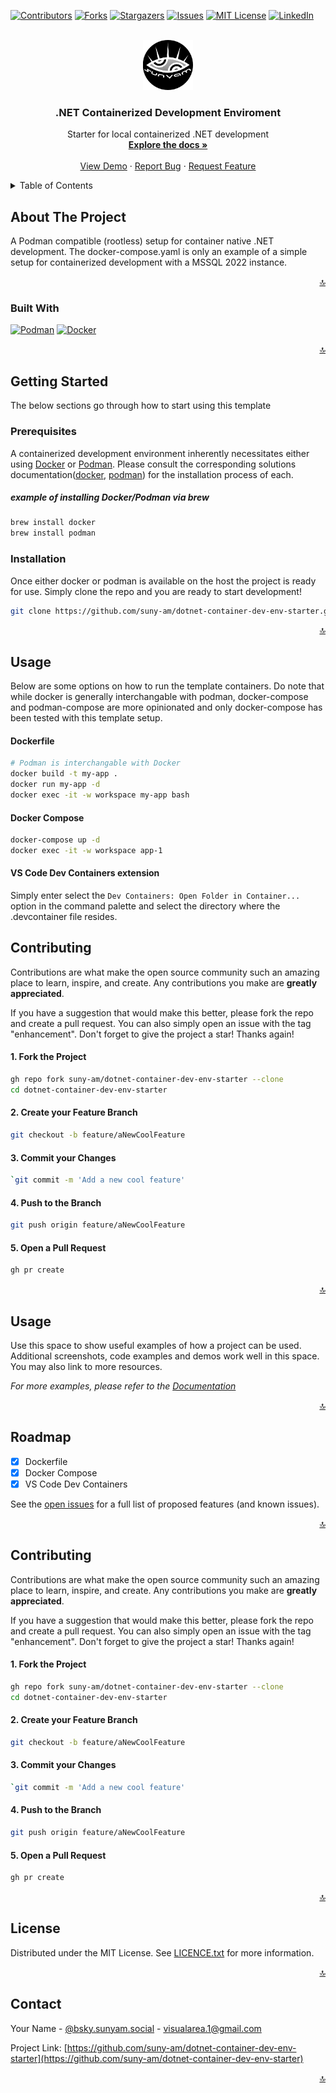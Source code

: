 <a name="readme-top"></a>

<!-- PROJECT SHIELDS -->
[![Contributors][contributors-shield]][contributors-url]
[![Forks][forks-shield]][forks-url]
[![Stargazers][stars-shield]][stars-url]
[![Issues][issues-shield]][issues-url]
[![MIT License][license-shield]][license-url]
[![LinkedIn][linkedin-shield]][linkedin-url]



<!-- PROJECT LOGO -->
<br />
<div align="center">
  <a href="https://github.com/suny-am/dotnet-container-dev-env-starter">
    <img src=".docs/images/logo.png" alt="Logo" width="80" height="80">
  </a>

<h3 align="center">.NET Containerized Development Enviroment</h3>

  <p align="center">
 Starter for local containerized .NET development 
    <br />
    <a href="https://github.com/suny-am/dotnet-container-dev-env-starter"><strong>Explore the docs »</strong></a>
    <br />
    <br />
    <a href="https://github.com/suny-am/dotnet-container-dev-env-starter">View Demo</a>
    ·
    <a href="https://github.com/suny-am/dotnet-container-dev-env-starter/issues/new?labels=bug&template=bug-report---.md">Report Bug</a>
    ·
    <a href="https://github.com/suny-am/dotnet-container-dev-env-starter/issues/new?labels=enhancement&template=feature-request---.md">Request Feature</a>
  </p>
</div>



<!-- TABLE OF CONTENTS -->
<details>
  <summary>Table of Contents</summary>
  <ol>
    <li>
      <a href="#about-the-project">About The Project</a>
      <ul>
        <li><a href="#built-with">Built With</a></li>
      </ul>
    </li>
    <li>
      <a href="#getting-started">Getting Started</a>
      <ul>
        <li><a href="#prerequisites">Prerequisites</a></li>
        <li><a href="#installation">Installation</a></li>
      </ul>
    </li>
    <li><a href="#usage">Usage</a></li>
    <li><a href="#contributing">Contributing</a></li>
    <li><a href="#license">License</a></li>
    <li><a href="#contact">Contact</a></li>
    <li><a href="#acknowledgments">Acknowledgments</a></li>
  </ol>
</details>



<!-- ABOUT THE PROJECT -->
## About The Project

A Podman compatible (rootless) setup for container native .NET development.
The docker-compose.yaml is only an example of a simple setup for containerized development
with a MSSQL 2022 instance.

<p align="right"><a href="#readme-top">🔝</a></p>



### Built With

[![Podman][Podman]][Podman-url]
[![Docker][Docker]][Docker-url]


<p align="right"><a href="#readme-top">🔝</a></p>

<!-- GETTING STARTED -->
## Getting Started

The below sections go through how to start using this template

### Prerequisites

A containerized development environment inherently necessitates either using [Docker](https://www.docker.com) or [Podman](https://podman.io).
Please consult the corresponding solutions documentation([docker](https://docs.docker.com), [podman](https://podman.io/docs)) for the installation process of each.

##### example of installing Docker/Podman via brew 
```sh
brew install docker
brew install podman
```

### Installation

Once either docker or podman is available on the host the project is ready for use. Simply clone the repo and you are ready to start development!

   ```sh
   git clone https://github.com/suny-am/dotnet-container-dev-env-starter.git
   ```

 




<p align="right"><a href="#readme-top">🔝</a></p>


## Usage

Below are some options on how to run the template containers.
Do note that while docker is generally interchangable with podman, docker-compose and podman-compose are more opinionated and only docker-compose 
has been tested with this template setup.

#### Dockerfile
   ```sh
   # Podman is interchangable with Docker
   docker build -t my-app .
   docker run my-app -d
   docker exec -it -w workspace my-app bash
   ```
#### Docker Compose
   ```sh
   docker-compose up -d
   docker exec -it -w workspace app-1
   ```
#### VS Code Dev Containers extension
Simply enter select the `Dev Containers: Open Folder in Container...` option in the command palette and select the directory where the .devcontainer file resides. 

<!-- CONTRIBUTING -->
## Contributing

Contributions are what make the open source community such an amazing place to learn, inspire, and create. Any contributions you make are **greatly appreciated**.

If you have a suggestion that would make this better, please fork the repo and create a pull request. You can also simply open an issue with the tag "enhancement".
Don't forget to give the project a star! Thanks again!

#### 1. Fork the Project
```sh
gh repo fork suny-am/dotnet-container-dev-env-starter --clone
cd dotnet-container-dev-env-starter
```
#### 2. Create your Feature Branch 
```sh
git checkout -b feature/aNewCoolFeature
```
#### 3. Commit your Changes 
```sh
`git commit -m 'Add a new cool feature'
```
#### 4. Push to the Branch 
```sh
git push origin feature/aNewCoolFeature
```
#### 5. Open a Pull Request
```sh
gh pr create 
```

<p align="right"><a href="#readme-top">🔝</a></p>



<!-- USAGE EXAMPLES -->
## Usage

Use this space to show useful examples of how a project can be used. Additional screenshots, code examples and demos work well in this space. You may also link to more resources.

_For more examples, please refer to the [Documentation](https://example.com)_

<p align="right"><a href="#readme-top">🔝</a></p>



<!-- ROADMAP -->
## Roadmap

- [x] Dockerfile
- [x] Docker Compose
- [x] VS Code Dev Containers

See the [open issues](https://github.com/suny-am/dotnet-container-dev-env-starter/issues) for a full list of proposed features (and known issues).

<p align="right"><a href="#readme-top">🔝</a></p>



<!-- CONTRIBUTING -->
## Contributing

Contributions are what make the open source community such an amazing place to learn, inspire, and create. Any contributions you make are **greatly appreciated**.

If you have a suggestion that would make this better, please fork the repo and create a pull request. You can also simply open an issue with the tag "enhancement".
Don't forget to give the project a star! Thanks again!

#### 1. Fork the Project
```sh
gh repo fork suny-am/dotnet-container-dev-env-starter --clone
cd dotnet-container-dev-env-starter
```
#### 2. Create your Feature Branch 
```sh
git checkout -b feature/aNewCoolFeature
```
#### 3. Commit your Changes 
```sh
`git commit -m 'Add a new cool feature'
```
#### 4. Push to the Branch 
```sh
git push origin feature/aNewCoolFeature
```
#### 5. Open a Pull Request
```sh
gh pr create 
```

<p align="right"><a href="#readme-top">🔝</a></p>



<!-- LICENSE -->
## License

Distributed under the MIT License. See [LICENCE.txt](LICENCE.txt) for more information.

<p align="right"><a href="#readme-top">🔝</a></p>



<!-- CONTACT -->
## Contact

Your Name - [@bsky.sunyam.social](https://bsky.app/profile/bsky.sunyam.social) - visualarea.1@gmail.com

Project Link: [https://github.com/suny-am/dotnet-container-dev-env-starter](https://github.com/suny-am/dotnet-container-dev-env-starter)

<p align="right"><a href="#readme-top">🔝</a></p>


<!-- MARKDOWN LINKS & IMAGES -->
<!-- https://www.markdownguide.org/basic-syntax/#reference-style-links -->
[contributors-shield]: https://img.shields.io/github/contributors/suny-am/dotnet-container-dev-env-starter.svg?style=for-the-badge
[contributors-url]: https://github.com/suny-am/dotnet-container-dev-env-starter/graphs/contributors
[forks-shield]: https://img.shields.io/github/forks/suny-am/dotnet-container-dev-env-starter?style=for-the-badge
[forks-url]: https://github.com/suny-am/dotnet-container-dev-env-starter/network/members
[stars-shield]: https://img.shields.io/github/stars/suny-am/dotnet-container-dev-env-starter.svg?style=for-the-badge
[stars-url]: https://github.com/suny-am/dotnet-container-dev-env-starter/stargazers
[issues-shield]: https://img.shields.io/github/issues/suny-am/dotnet-container-dev-env-starter.svg?style=for-the-badge
[issues-url]: https://github.com/suny-am/dotnet-container-dev-env-starter/issues
[license-shield]: https://img.shields.io/github/license/suny-am/dotnet-container-dev-env-starter.svg?style=for-the-badge
[license-url]: https://github.com/suny-am/dotnet-container-dev-env-starter/blob/master/LICENSE.txt
[linkedin-shield]: https://img.shields.io/badge/-LinkedIn-black.svg?style=for-the-badge&logo=linkedin&colorB=555
[linkedin-url]: https://linkedin.com/in/carl-sandberg-01070a2b6/
[product-screenshot]: .docs/images/screenshot.png
[Podman]: https://img.shields.io/badge/podman-000000?style=for-the-badge&logo=podman&logoColor=white&logoSize=large&color=892CA0
[Podman-url]:https://podman.io
[Docker]: https://img.shields.io/badge/docker-2496ED?style=for-the-badge&logo=docker&logoColor=white
[Docker-url]:https://docker.com